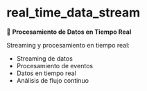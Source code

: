 # real_time_data_stream

📡 **Procesamiento de Datos en Tiempo Real**

Streaming y procesamiento en tiempo real:
- Streaming de datos
- Procesamiento de eventos
- Datos en tiempo real
- Análisis de flujo continuo